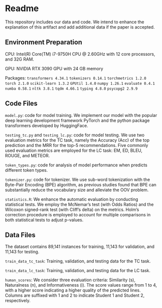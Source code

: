 # Readme
This repository includes our data and code. We intend to enhance the explanation of this artifact and add additional data if the paper is accepted.

## Environment Preparation

CPU:  Intel(R) Core(TM) i7-9750H CPU @ 2.60GHz with 12 core processors, and 32G RAM.

GPU: NVIDIA RTX 3090 GPU with 24 GB memory

Packages: 
`transformers 4.34.1`
`tokenizers 0.14.1`
`torchmetrics 1.2.0`
`torch 2.1.0`
`scikit-learn 1.3.2`
`GPUtil 1.4.0`
`numpy 1.26.1`
`evaluate 0.4.1`
`numba 0.58.1`
`nltk 3.8.1`
`tqdm 4.66.1`
`typing 4.8.0`
`psycopg2 2.9.9`

## Code Files
`model.py`: code for model training. We implement our model with the popular deep learning development framework PyTorch and the python package transformers developed by HuggingFace. 

`testing_tc.py` and `testing_lc.py`: code for model testing. We use two evaluation metrics for the TC task, namely the Accuracy (Acc) of the top prediction and the
MRR for the top-5 recommendations. Five commonly used evaluation metrics are employed for the LC task: EM, ED, BLEU, ROUGE, and METEOR.

`token_types.py`: code for analysis of model performance when predicts different token types. 

`tokenizer.py`: code for tokenizer.  We use sub-word tokenization with the Byte-Pair Encoding (BPE) algorithm, as previous studies found that BPE can substantially reduce the vocabulary size
and alleviate the OOV problem.

`statistics.R`: We enhance the automatic evaluation by conducting statistical tests. We employ the McNemar’s test (with Odds Ratios) and the Wilcoxon signed-rank test (with Cliff’s delta) on the metrics. Holm’s correction procedure is employed to account for multiple comparisons in
both statistical tests to adjust p-values.

## Data Files
The dataset contains 89,141 instances for training, 11,143 for validation, and 11,143 for testing. 

`train_data_tc_task`: Training, validation, and testing data for the TC task.

`train_data_lc_task`: Training, validation, and testing data for the LC task.


`human_scores`: We consider three evaluation criteria: Similarity (s), Naturalness (n), and Informativeness (i). The score values range from 1 to 4, with a higher score indicating a higher quality of the predicted lines. Columns are suffixed with 1 and 2 to indicate Student 1 and Student 2, respectively.
